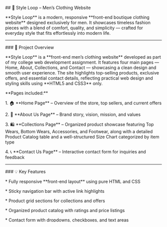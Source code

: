 \## 🧥 Style Loop – Men’s Clothing Website



\*\*Style Loop\*\* is a modern, responsive \*\*front-end boutique clothing website\*\* designed exclusively for men. It showcases timeless fashion pieces with a blend of comfort, quality, and simplicity — crafted for everyday style that fits effortlessly into modern life.



---



\### 📁 Project Overview



\*\*Style Loop\*\* is a \*\*front-end men’s clothing website\*\* developed as part of my college web development assignment. It features four main pages — Home, About, Collections, and Contact — showcasing a clean design and smooth user experience. The site highlights top-selling products, exclusive offers, and essential contact details, reflecting practical web design and styling skills using \*\*HTML5 and CSS3\*\* only.



\*\*Pages included:\*\*



1\. 🏠 \*\*Home Page\*\* – Overview of the store, top sellers, and current offers

2\. 👔 \*\*About Us Page\*\* – Brand story, vision, mission, and values

3\. 🛍️ \*\*Collections Page\*\* – Organized product showcase featuring Top Wears, Bottom Wears, Accessories, and Footwear, along with a detailed Product Catalog table and a well-structured Size Chart categorized by item type

4\. 📞 \*\*Contact Us Page\*\* – Interactive contact form for inquiries and feedback



---



\### 💡 Key Features



\* Fully responsive \*\*front-end layout\*\* using pure HTML and CSS

\* Sticky navigation bar with active link highlights

\* Product grid sections for collections and offers

\* Organized product catalog with ratings and price listings

\* Contact form with dropdowns, checkboxes, and text areas

\* Professional footer with store details, timings, and quick links

\* Consistent color theme based on the brand’s gold and charcoal aesthetic



---



\### 🎨 Branding \& Theme



\* \*\*Primary Color:\*\* `#d1b53c` (Gold)

\* \*\*Background:\*\* `rgb(50, 47, 47)` (Dark Charcoal)

\* \*\*Accent Color:\*\* `#dfc360`

\* \*\*Text Color:\*\* `#E5E5E5` (Soft White)



This color palette gives the site a \*\*luxury yet minimal\*\* men’s fashion look.



---



\### 🧰 Technologies Used



\* \*\*HTML5\*\*

\* \*\*CSS3\*\* (Internal Styling per Page)

\* \*\*Images \& Assets:\*\* Locally stored in `/Images` folder



---



\### 🏗️ Folder Structure



```

style-loop-website/

├── index.html

├── About\_Page.html

├── Collections\_Page.html

├── Contact\_Page.html

├── Images/

│   ├── Logo.png

│   ├── product1.png

│   └── ...

└── README.md

```



---



\### 📚 Project Purpose



This website was created as a \*\*front-end college assignment\*\* to demonstrate proficiency in:



\* HTML layout and semantic structure

\* CSS styling and hover effects

\* Form design and user input controls

\* Visual branding and UI design principles



---



\### 👨‍💻 Developer



\* \*\*Developed by:\*\* \*\*Dhana Harshan\*\*

\* \*\*Email:\*\* \[dhanaharshan7@gmail.com](mailto:dhanaharshan7@gmail.com)

\* \*\*Institute:\*\* ICBT Campus – Kandy

\* \*\*Year:\*\* 2025



---



\### 🏁 License



This project is for \*\*educational purposes only\*\*.

All images are used under fair use for academic demonstration.



